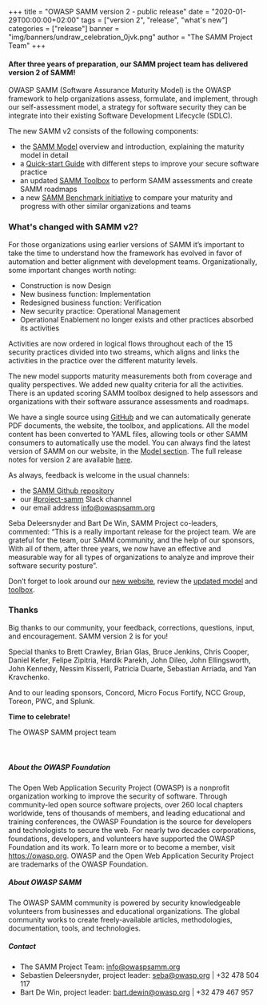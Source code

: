 +++
title = "OWASP SAMM version 2 - public release"
date = "2020-01-29T00:00:00+02:00"
tags = ["version 2", "release", "what's new"]
categories = ["release"]
banner = "img/banners/undraw_celebration_0jvk.png"
author = "The SAMM Project Team"
+++

#### After three years of preparation, our SAMM project team has delivered version 2 of SAMM!

OWASP SAMM (Software Assurance Maturity Model) is the OWASP framework to help organizations assess, formulate, and implement, through our self-assessment model, a strategy for software security they can be integrate into their existing Software Development Lifecycle (SDLC).

The new SAMM v2 consists of the following components:

* the [SAMM Model](/model/) overview and introduction, explaining the maturity model in detail
* a [Quick-start Guide](/quick-start-guide/) with different steps to improve your secure software practice
* an updated [SAMM Toolbox](https://owaspsamm.org/assessment/) to perform SAMM assessments and create SAMM roadmaps
* a new [SAMM Benchmark initiative](/benchmarking/) to compare your maturity and progress with other similar organizations and teams

### What's changed with SAMM v2?

For those organizations using earlier versions of SAMM it’s important to take the time to understand how the framework has evolved in favor of automation and better alignment with development teams. Organizationally, some important changes worth noting:

* Construction is now Design
* New business function: Implementation
* Redesigned business function: Verification
* New security practice: Operational Management
* Operational Enablement no longer exists and other practices absorbed its activities

Activities are now ordered in logical flows throughout each of the 15 security practices divided into two streams, which aligns and links the activities in the practice over the different maturity levels.

The new model supports maturity measurements both from coverage and quality perspectives. We added new quality criteria for all the activities. There is an updated scoring SAMM toolbox designed to help assessors and organizations with their software assurance assessments and roadmaps.

We have a single source using [GitHub](https://github.com/OWASP/samm) and we can automatically generate PDF documents, the website, the toolbox, and applications. All the model content has been converted to YAML files, allowing tools or other SAMM consumers to automatically use the model. You can always find the latest version of SAMM on our website, in the [Model section](/model/). The full release notes for version 2 are available [here](/release-notes-v2/).

As always, feedback is welcome in the usual channels:

* the [SAMM Github repository](https://github.com/OWASP/samm/issues)
* our [#project-samm](https://owasp.slack.com/messages/C0VF1EJGH) Slack channel  
* our email address [info@owaspsamm.org](mailto:info@owaspsamm.org)

Seba Deleersnyder and Bart De Win, SAMM Project co-leaders, commented: “This is a really important release for the project team. We are grateful for the team, our SAMM community, and the help of our sponsors, With all of them, after three years, we now have an effective and measurable way for all types of organizations to analyze and improve their software security posture”.

Don’t forget to look around our [new website](https://owaspsamm.org/), review the [updated model](/model/) and [toolbox](/assessment/).

### Thanks

Big thanks to our community, your feedback, corrections, questions, input, and encouragement. SAMM version 2 is for you!

Special thanks to Brett Crawley, Brian Glas, Bruce Jenkins, Chris Cooper, Daniel Kefer, Felipe Zipitria, Hardik Parekh, John Dileo, John Ellingsworth, John Kennedy, Nessim Kisserli, Patricia Duarte, Sebastian Arriada, and Yan Kravchenko.

And to our leading sponsors, Concord, Micro Focus Fortify, NCC Group, Toreon, PWC, and Splunk.


**Time to celebrate!**

The OWASP SAMM project team
</br>
</br>
</br>

##### About the OWASP Foundation
The Open Web Application Security Project (OWASP) is a nonprofit organization working to improve the security of software. Through community-led open source software projects, over 260 local chapters worldwide, tens of thousands of members, and leading educational and training conferences, the OWASP Foundation is the source for developers and technologists to secure the web. For nearly two decades corporations, foundations, developers, and volunteers have supported the OWASP Foundation and its work. To learn more or to become a member, visit https://owasp.org. OWASP and the Open Web Application Security Project are trademarks of the OWASP Foundation.

##### About OWASP SAMM
The OWASP SAMM community is powered by security knowledgeable volunteers from businesses and educational organizations. The global community works to create freely-available articles, methodologies, documentation, tools, and technologies.

##### Contact

* The SAMM Project Team: [info@owaspsamm.org](mailto:info@owaspsamm.org)  
* Sebastien Deleersnyder, project leader: [seba@owasp.org](mailto:seba@owasp.org) | +32 478 504 117
* Bart De Win, project leader: [bart.dewin@owasp.org](mailto:bart.dewin@owasp.org) | +32 479 467 957
